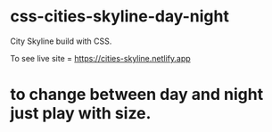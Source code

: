 # css-cities-skyline-day-night
City Skyline build with CSS.

To see live site = https://cities-skyline.netlify.app

# to change between day and night just play with size.
